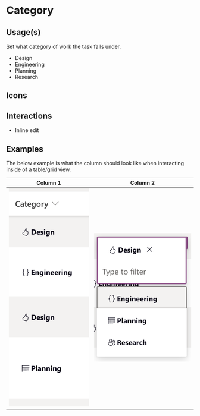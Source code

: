 # Category

## Usage(s)

Set what category of work the task falls under.

- Design
- Engineering
- Planning
- Research

## Icons

## Interactions

- Inline edit

## Examples

The below example is what the column should look like when interacting inside of a table/grid view.

| Column 1      | Column 2      |
| ------------- | ------------- |
| ![categories in a table](category.png) | ![categories dropdown in a table](category-dropdown.png) |
